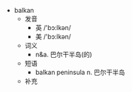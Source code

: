 - balkan
  - 发音
    - 英 /'bɔ:lkən/
    - 美 /'bɔ:lkən/
  - 词义
    - n&a. 巴尔干半岛(的)
  - 短语
    - balkan peninsula n. 巴尔干半岛
  - 补充